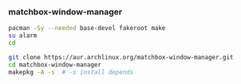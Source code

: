 ### matchbox-window-manager

```sh
pacman -Sy --needed base-devel fakeroot make
su alarm
cd

git clone https://aur.archlinux.org/matchbox-window-manager.git
cd matchbox-window-manager
makepkg -A -s  # -s install depends
```
